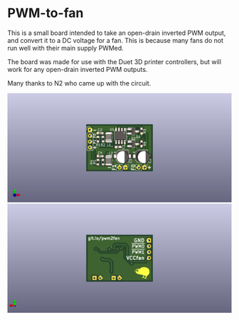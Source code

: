 # PWM-to-fan

This is a small board intended to take an open-drain inverted PWM output, and convert it to a DC voltage for a fan. 
This is because many fans do not run well with their main supply PWMed.

The board was made for use with the Duet 3D printer controllers, but will work for any open-drain inverted PWM outputs.

Many thanks to N2 who came up with the circuit.

![top](images/top.png)
![bot](images/bot.png)